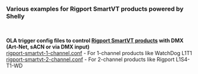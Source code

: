 ### Various examples for Rigport SmartVT products powered by Shelly  
<br>
  
**OLA trigger config files to control [Rigport SmartVT products](https://rigport.com/) with DMX (Art-Net, sACN or via DMX input)**  
[rigport-smartvt-1-channel.conf](rigport-smartvt-1-channel.conf) - For 1-channel products like WatchDog L1T1  
[rigport-smartvt-2-channel.conf](rigport-smartvt-2-channel.conf) - For 2-channel products like Rigport L1S4-T1-WD  

